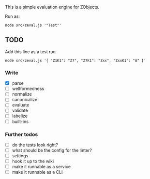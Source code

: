 This is a simple evaluation engine for ZObjects.

Run as:

```
node src/zeval.js '"Test"'
```

## TODO
Add this line as a test run

```
node src/zeval.js '{ "Z1K1": "Z7", "Z7K1": "Zxx", "ZxxK1": "A" }'
```

### Write
- [x] parse
- [ ] wellformedness
- [ ] normalize
- [ ] canonicalize
- [ ] evaluate
- [ ] validate
- [ ] labelize
- [ ] built-ins

### Further todos
- [ ] do the tests look right?
- [ ] what should be the config for the linter?
- [ ] settings
- [ ] hook it up to the wiki
- [ ] make it runnable as a service
- [ ] make it runnable as a CLI
